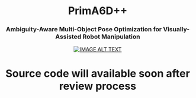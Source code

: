 <h1 align="center">
  PrimA6D++
</h1>

<h3 align="center">
  Ambiguity-Aware Multi-Object Pose Optimization  
  for Visually-Assisted Robot Manipulation
</h3>

<div align="center">
  <a href="https://youtu.be/akbI61jUJgY"><img src="https://img.youtube.com/vi/akbI61jUJgY/0.jpg" alt="IMAGE ALT TEXT"></a>
</div>

<h1 align="center">
  Source code will available soon after review process
</h1>
